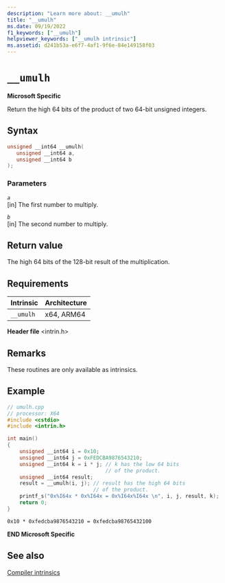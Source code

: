 ```yaml
---
description: "Learn more about: __umulh"
title: "__umulh"
ms.date: 09/19/2022
f1_keywords: ["__umulh"]
helpviewer_keywords: ["__umulh intrinsic"]
ms.assetid: d241b53a-e6f7-4af1-9f6e-84e149158f03
---
```

# `__umulh`

**Microsoft Specific**

Return the high 64 bits of the product of two 64-bit unsigned integers.

## Syntax

```C
unsigned __int64 __umulh(
   unsigned __int64 a,
   unsigned __int64 b
);
```

### Parameters

*`a`*\
[in] The first number to multiply.

*`b`*\
[in] The second number to multiply.

## Return value

The high 64 bits of the 128-bit result of the multiplication.

## Requirements

| Intrinsic | Architecture |
|--|--|
| `__umulh` | x64, ARM64 |

**Header file** \<intrin.h>

## Remarks

These routines are only available as intrinsics.

## Example

```cpp
// umulh.cpp
// processor: X64
#include <cstdio>
#include <intrin.h>

int main()
{
    unsigned __int64 i = 0x10;
    unsigned __int64 j = 0xFEDCBA9876543210;
    unsigned __int64 k = i * j; // k has the low 64 bits
                                // of the product.
    unsigned __int64 result;
    result = __umulh(i, j); // result has the high 64 bits
                            // of the product.
    printf_s("0x%I64x * 0x%I64x = 0x%I64x%I64x \n", i, j, result, k);
    return 0;
}
```

```Output
0x10 * 0xfedcba9876543210 = 0xfedcba98765432100
```

**END Microsoft Specific**

## See also

[Compiler intrinsics](../intrinsics/compiler-intrinsics.md)
